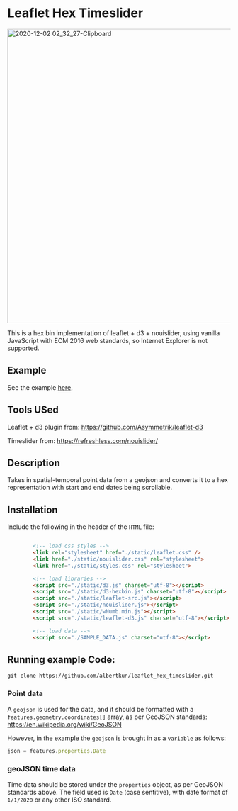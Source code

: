 # Leaflet Hex Timeslider
<img width="664" alt="2020-12-02 02_32_27-Clipboard" src="https://user-images.githubusercontent.com/8574425/100862385-f6086600-3447-11eb-8ecf-9717d8d73be6.png">

This is a hex bin implementation of leaflet + d3 + nouislider, using vanilla JavaScript with ECM 2016 web standards, so Internet Explorer is not supported.

## Example
See the example [here](https://albertkun.github.io/leaflet_hex_timeslider/).

## Tools USed
Leaflet + d3 plugin from:
https://github.com/Asymmetrik/leaflet-d3

Timeslider from:
https://refreshless.com/nouislider/
## Description
Takes in spatial-temporal point data from a geojson and converts it to a hex representation with start and end dates being scrollable.

## Installation
Include the following in the header of the `HTML` file:

```html

		<!-- load css styles -->
		<link rel="stylesheet" href="./static/leaflet.css" />
		<link href="./static/nouislider.css" rel="stylesheet">
		<link href="./static/styles.css" rel="stylesheet">

		<!-- load libraries -->
		<script src="./static/d3.js" charset="utf-8"></script>
		<script src="./static/d3-hexbin.js" charset="utf-8"></script>
		<script src="./static/leaflet-src.js"></script>
		<script src="./static/nouislider.js"></script>
		<script src="./static/wNumb.min.js"></script>
		<script src="./static/leaflet-d3.js" charset="utf-8"></script>

		<!-- load data -->
		<script src="./SAMPLE_DATA.js" charset="utf-8"></script>
```

## Running example Code:

`git clone https://github.com/albertkun/leaflet_hex_timeslider.git`

### Point data
A `geojson` is used for the data, and it should be formatted with a `features.geometry.coordinates[]` array, as per GeoJSON standards:
https://en.wikipedia.org/wiki/GeoJSON

However, in the example the `geojson` is brought in as a `variable` as follows:
```js
json = features.properties.Date
```

### geoJSON time data
Time data should be stored under the `properties` object, as per GeoJSON standards above.
The field used is `Date` (case sentitive), with date format of `1/1/2020` or any other ISO standard.
